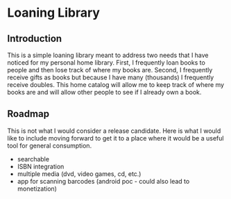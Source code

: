 # Loaning Library

## Introduction

This is a simple loaning library meant to address two needs that I have noticed
for my personal home library. First, I frequently loan books to people and then
lose track of where my books are. Second, I frequently receive gifts as books
but because I have many (thousands) I frequently receive doubles. This home
catalog will allow me to keep track of where my books are and will allow
other people to see if I already own a book.


## Roadmap

This is not what I would consider a release candidate. Here is what I would
like to include moving forward to get it to a place where it would be a useful
tool for general consumption.

- searchable
- ISBN integration
- multiple media (dvd, video games, cd, etc.)
- app for scanning barcodes (android poc - could also lead to monetization)
